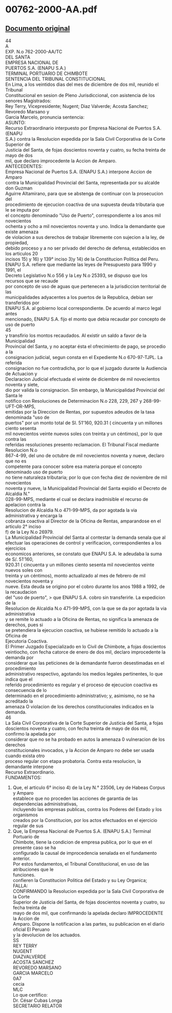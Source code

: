 
00762-2000-AA.pdf
=================
  
[Documento original](https://tc.gob.pe/jurisprudencia/2001/00762-2000-AA.pdf)  
---  
44  
A  
EXP. N.o 762-2000-AA/TC  
DEL SANTA  
EMPRESA NACIONAL DE  
PUERTOS S.A. (ENAPU S.A.)  
TERMINAL PORTUARIO DE CHIMBOTE  
SENTENCIA DEL TRIBUNAL CONSTITUCIONAL  
En Lima, a los veintidos dias del mes de diciembre de dos mil, reunido el Tribunal  
Constitucional en sesion de Pleno Jurisdiccional, con asistencia de los senores Magistrados:  
Rey Terry, Vicepresidente; Nugent; Diaz Valverde; Acosta Sanchez; Revoredo Marsano y  
Garcia Marcelo, pronuncia sentencia:  
ASUNTO:  
Recurso Extraordinario interpuesto por Empresa Nacional de Puertos S.A. (ENAPU  
S.A.) contra la Resolucion expedida por la Sala Civil Corporativa de la Corte Superior de  
Justicia del Santa, de fojas doscientos noventa y cuatro, su fecha treinta de mayo de dos  
mil, que declaro improcedente la Accion de Amparo.  
ANTECEDENTES:  
Empresa Nacional de Puertos S.A. (ENAPU S.A.) interpone Accion de Amparo  
contra la Municipalidad Provincial del Santa, representada por su alcalde don Guzman  
Aguirre Altamirano, para que se abstenga de continuar con la prosecucion del  
procedimiento de ejecucion coactiva de una supuesta deuda tributaria que le se imputa por  
el concepto denominado "Uso de Puerto", correspondiente a los anos mil novecientos  
ochenta y ocho a mil novecientos noventa y uno. Indica la demandante que existe amenaza  
de violacion a sus derechos de trabajar libremente con sujecion a la ley, de propiedad,  
debido proceso y a no ser privado del derecho de defensa, establecidos en los articulos 20  
incisos 15) y 16) y 139° inciso 3)y 14) de la Constitucion Politica del Peru.  
ENAPU S.A. refiere que mediante las leyes de Presupuesto para 1990 y 1991, el  
Decreto Legislativo N.o 556 y la Ley N.o 25393, se dispuso que los recursos que se recaude  
por concepto de uso de aguas que pertenecen a la jurisdiccion territorial de las  
municipalidades adyacentes a los puertos de la Republica, debian ser transferidos por  
ENAPU S.A. al gobierno local correspondiente. De acuerdo al marco legal antes  
mencionado, ENAPU S.A. fijo el monto que debia recaudar por concepto de uso de puerto  
45  
y transfirio los montos recaudados. Al existir un saldo a favor de la Municipalidad  
Provincial del Santa, y no aceptar ésta el ofrecimiento de pago, se procedio a la  
consignacion judicial, segun consta en el Expediente N.o 670-97-TJPL. La referida  
consignacion no fue contradicha, por lo que el juzgado durante la Audiencia de Actuacion y  
Declaracion Judicial efectuada el veinte de diciembre de mil novecientos noventa y siete,  
dio por valida la consignacion. Sin embargo, la Municipalidad Provincial del Santa le  
notifico con Resoluciones de Determinacion N.o 228, 229, 267 y 268-99-UFT-OR-MPS,  
emitidas por la Direccion de Rentas, por supuestos adeudos de la tasa denominada "uso de  
puertos" por un monto total de SI. 51'160, 920.31 ( cincuenta y un millones ciento sesenta  
mil novecientos veinte nuevos soles con treinta y un céntimos), por lo que contra las  
referidas resoluciones presento reclamacion. El Tribunal Fiscal mediante Resolucion N.o  
867-4-99, del uno de octubre de mil novecientos noventa y nueve, declaro que no es  
competente para conocer sobre esa materia porque el concepto denominado uso de puerto  
no tiene naturaleza tributaria; por lo que con fecha diez de noviembre de mil novecientos  
noventa y nueve, la Municipalidad Provincial del Santa expidio el Decreto de Alcaldia N."  
028-99-MPS, mediante el cual se declara inadmisible el recurso de apelacion contra la  
Resolucion de Alcaldia N.o 471-99-MPS, da por agotada la via administrativa y encarga la  
cobranza coactiva al Director de la Oficina de Rentas, amparandose en el articulo 2° inciso  
f) de la Ley N.o 26979.  
La Municipalidad Provincial del Santa al contestar la demanda senala que al  
efectuar las operaciones de control y verificacion, correspondientes a los ejercicios  
economicos anteriores, se constato que ENAPU S.A. le adeudaba la suma de S/. 51'160,  
920.31 ( cincuenta y un millones ciento sesenta mil novecientos veinte nuevos soles con  
treinta y un céntimos), monto actualizado al mes de febrero de mil novecientos noventa y  
nueve. Esta deuda se origino por el cobro durante los anos 1988 a 1992, de la recaudacion  
del "uso de puerto", > que ENAPU S.A. cobro sin transferirle. La expedicion de la  
Resolucion de Alcaldia N.o 471-99-MPS, con la que se da por agotada la via administrativa  
y se remite lo actuado a la Oficina de Rentas, no significa la amenaza de derechos, pues si  
se pretendiera la ejecucion coactiva, se hubiese remitido lo actuado a la Oficina de  
Ejecutoria Coactiva.  
El Primer Juzgado Especializado en lo Civil de Chimbote, a fojas doscientos  
veintiocho, con fecha catorce de enero de dos mil, declaro improcedente la demanda por  
considerar que las peticiones de la demandante fueron desestimadas en el procedimiento  
administrativo respectivo, agotando los medios legales pertinentes, lo que indica que el  
referido procedimiento es regular y el proceso de ejecucion coactiva es consecuencia de lo  
determinado en el procedimiento administrativo; y, asimismo, no se ha acreditado la  
amenaza O violacion de los derechos constitucionales indicados en la demanda.  
46  
La Sala Civil Corporativa de la Corte Superior de Justicia del Santa, a fojas  
doscientos noventa y cuatro, con fecha treinta de mayo de dos mil, confirmo la apelada por  
considerar que no se ha probado en autos la amenaza 0 vulneracion de los derechos  
constitucionales invocados, y la Accion de Amparo no debe ser usada cuando exista otro  
proceso regular con etapa probatoria. Contra esta resolucion, la demandante interpone  
Recurso Extraordinario.  
FUNDAMENTOS:  
1. Que, el articulo 6° inciso 4) de la Ley N.° 23506, Ley de Habeas Corpus y Amparo  
establece que no proceden las acciones de garantia de las dependencias administrativas,  
incluyendo las empresas publicas, contra los Poderes del Estado y los organismos  
creados por la Constitucion, por los actos efectuados en el ejercicio regular de sus  
2. Que, la Empresa Nacional de Puertos S.A. (ENAPU S.A.) Terminal Portuario de  
Chimbote, tiene la condicion de empresa publica, por lo que en el presente caso se ha  
configurado la causal de improcedencia senalada en el fundamento anterior.  
Por estos fundamentos, el Tribunal Constitucional, en uso de las atribuciones que le  
funciones.  
confieren la Constitucion Politica del Estado y su Ley Organica;  
FALLA:  
CONFIRMANDO la Resolucion expedida por la Sala Civil Corporativa de la Corte  
Superior de Justicia del Santa, de fojas doscientos noventa y cuatro, su fecha treinta de  
mayo de dos mil, que confirmando la apelada declaro IMPROCEDENTE la Accion de  
Amparo. Dispone la notificacion a las partes, su publicacion en el diario oficial El Peruano  
y la devolucion de los actuados.  
SS  
REY TERRY  
NUGENT  
DIAZVALVERDE  
ACOSTA SANCHEZ  
REVOREDO MARSANO  
GARCIA MARCELO  
0A7  
cecia  
MLC  
Lo que certifico:  
Dr. César Cubas Longa  
SECRETARIO RELATOR
